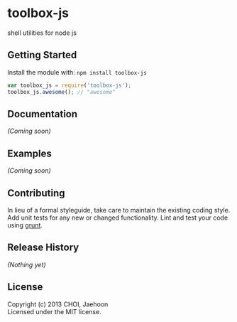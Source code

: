 # toolbox-js

shell utilities for node js

## Getting Started
Install the module with: `npm install toolbox-js`

```javascript
var toolbox_js = require('toolbox-js');
toolbox_js.awesome(); // "awesome"
```

## Documentation
_(Coming soon)_

## Examples
_(Coming soon)_

## Contributing
In lieu of a formal styleguide, take care to maintain the existing coding style. Add unit tests for any new or changed functionality. Lint and test your code using [grunt](https://github.com/gruntjs/grunt).

## Release History
_(Nothing yet)_

## License
Copyright (c) 2013 CHOI, Jaehoon  
Licensed under the MIT license.
